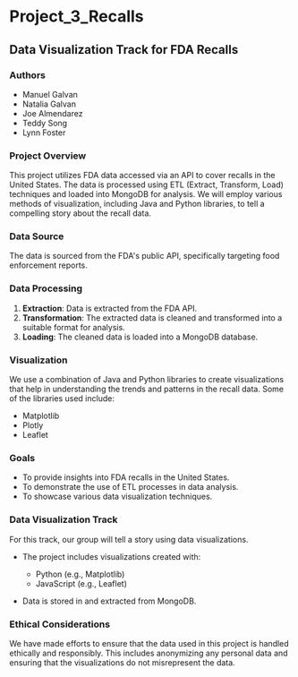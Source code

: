 # Project_3_Recalls

## Data Visualization Track for FDA Recalls

### Authors
- Manuel Galvan
- Natalia Galvan
- Joe Almendarez
- Teddy Song
- Lynn Foster

### Project Overview
This project utilizes FDA data accessed via an API to cover recalls in the United States. The data is processed using ETL (Extract, Transform, Load) techniques and loaded into MongoDB for analysis. We will employ various methods of visualization, including Java and Python libraries, to tell a compelling story about the recall data.

### Data Source
The data is sourced from the FDA's public API, specifically targeting food enforcement reports.

### Data Processing
1. **Extraction**: Data is extracted from the FDA API.
2. **Transformation**: The extracted data is cleaned and transformed into a suitable format for analysis.
3. **Loading**: The cleaned data is loaded into a MongoDB database.

### Visualization
We use a combination of Java and Python libraries to create visualizations that help in understanding the trends and patterns in the recall data. Some of the libraries used include:
- Matplotlib
- Plotly
- Leaflet

### Goals
- To provide insights into FDA recalls in the United States.
- To demonstrate the use of ETL processes in data analysis.
- To showcase various data visualization techniques.

### Data Visualization Track
For this track, our group will tell a story using data visualizations.

- The project includes visualizations created with:
  - Python (e.g., Matplotlib)
  - JavaScript (e.g., Leaflet)

- Data is stored in and extracted from MongoDB.

### Ethical Considerations
We have made efforts to ensure that the data used in this project is handled ethically and responsibly. This includes anonymizing any personal data and ensuring that the visualizations do not misrepresent the data.